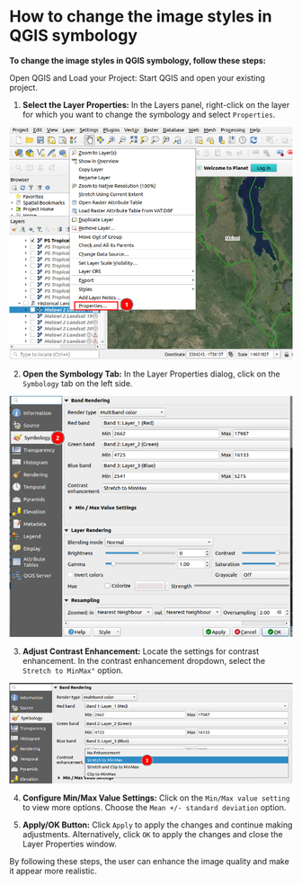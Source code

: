 # How to change the image styles in QGIS symbology

**To change the image styles in QGIS symbology, follow these steps:**

Open QGIS and Load your Project: Start QGIS and open your existing project.

1. **Select the Layer Properties:** In the Layers panel, right-click on the layer for which you want to change the symbology and select `Properties`.

![Properties](./img/image-style-1.png)

2. **Open the Symbology Tab:** In the Layer Properties dialog, click on the `Symbology` tab on the left side.

![Symbology](./img/image-style-2.png)

3. **Adjust Contrast Enhancement:** Locate the settings for contrast enhancement. In the contrast enhancement dropdown, select the `Stretch to MinMax"` option.

![Contrast](./img/image-style-3.png)

4. **Configure Min/Max Value Settings:** Click on the `Min/Max value setting` to view more options. Choose the `Mean +/- standard deviation` option.

5. **Apply/OK Button:** Click `Apply` to apply the changes and continue making adjustments. Alternatively, click `OK` to apply the changes and close the Layer Properties window.

By following these steps, the user can enhance the image quality and make it appear more realistic.
